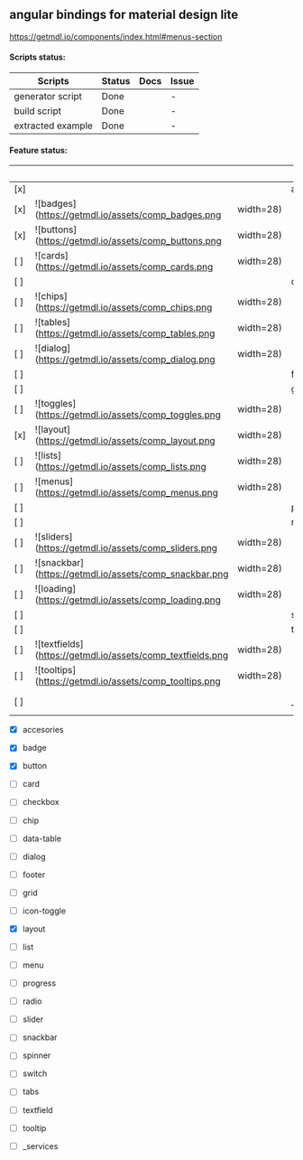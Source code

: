 ## angular bindings for material design lite
https://getmdl.io/components/index.html#menus-section

#### Scripts status:

| Scripts          | Status                              | Docs         | Issue          |
|------------------|-------------------------------------|--------------|----------------|
| generator script |                             Done    |              |              - |
| build script     |                             Done    |              |              - |
| extracted example|                             Done    |              |              - |


#### Feature status:
|     |                                                                   |  | Feature          | Status                              | Docs         | Issue          |
|-----|-------------------------------------------------------------------|--|------------------|-------------------------------------|--------------|----------------|
| [x] |                                                                   |  | accesories       |                             Done    |              |              - |
| [x] | ![badges](https://getmdl.io/assets/comp_badges.png |width=28)               |  | badge            |                             Done    |              |              - |
| [x] | ![buttons](https://getmdl.io/assets/comp_buttons.png |width=28)             |  | button           |                             Done    |              |              - |
| [ ] | ![cards](https://getmdl.io/assets/comp_cards.png |width=28)                 |  | card             |                            To Do    |              |              - |
| [ ] |                                                                   |  | checkbox         |                            To Do    |              |              - |
| [ ] | ![chips](https://getmdl.io/assets/comp_chips.png |width=28)                 |  | chip             |                            To Do    |              |              - |
| [ ] | ![tables](https://getmdl.io/assets/comp_tables.png |width=28)               |  | data-table       |                            To Do    |              |              - |
| [ ] | ![dialog](https://getmdl.io/assets/comp_dialog.png |width=28)               |  | dialog           |                            To Do    |              |              - |
| [ ] |                                                                   |  | footer           |                            To Do    |              |              - |
| [ ] |                                                                   |  | grid             |                            To Do    |              |              - |
| [ ] | ![toggles](https://getmdl.io/assets/comp_toggles.png |width=28)             |  | icon-toggle      |                            To Do    |              |              - |
| [x] | ![layout](https://getmdl.io/assets/comp_layout.png |width=28)               |  | layout           |                             Done    |              |              - |
| [ ] | ![lists](https://getmdl.io/assets/comp_lists.png |width=28)                 |  | list             |                            To Do    |              |              - |
| [ ] | ![menus](https://getmdl.io/assets/comp_menus.png |width=28)                 |  | menu             |                            To Do    |              |              - |
| [ ] |                                                                   |  | progress         |                            To Do    |              |              - |
| [ ] |                                                                   |  | radio            |                            To Do    |              |              - |
| [ ] | ![sliders](https://getmdl.io/assets/comp_sliders.png |width=28)             |  | slider           |                            To Do    |              |              - |
| [ ] | ![snackbar](https://getmdl.io/assets/comp_snackbar.png |width=28)           |  | snackbar         |                            To Do    |              |              - |
| [ ] | ![loading](https://getmdl.io/assets/comp_loading.png |width=28)             |  | spinner          |                            To Do    |              |              - |
| [ ] |                                                                   |  | switch           |                            To Do    |              |              - |
| [ ] |                                                                   |  | tabs             |                            To Do    |              |              - |
| [ ] | ![textfields](https://getmdl.io/assets/comp_textfields.png |width=28)       |  | textfield        |                            To Do    |              |              - |
| [ ] | ![tooltips](https://getmdl.io/assets/comp_tooltips.png |width=28)           |  | tooltip          |                            To Do    |              |              - |
| [ ] |                                                                   |  | _services        |                        In Progress  |              |              - |


- [x] accesories 
- [x] badge      
- [x] button     
- [ ] card       
- [ ] checkbox   
- [ ] chip       
- [ ] data-table 
- [ ] dialog     
- [ ] footer     
- [ ] grid       
- [ ] icon-toggle
- [x] layout     
- [ ] list       
- [ ] menu       
- [ ] progress   
- [ ] radio      
- [ ] slider     
- [ ] snackbar   
- [ ] spinner    
- [ ] switch     
- [ ] tabs       
- [ ] textfield  
- [ ] tooltip    
- [ ] _services  









